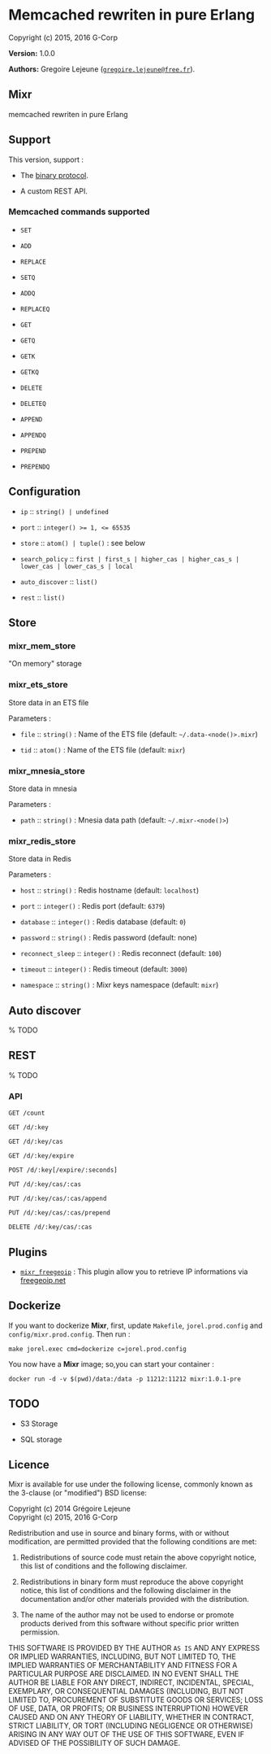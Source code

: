 

# Memcached rewriten in pure Erlang #

Copyright (c) 2015, 2016 G-Corp

__Version:__ 1.0.0

__Authors:__ Gregoire Lejeune ([`gregoire.lejeune@free.fr`](mailto:gregoire.lejeune@free.fr)).



## Mixr ##

memcached rewriten in pure Erlang


## Support ##

This version, support :

* The [binary protocol](https://code.google.com/p/memcached/wiki/BinaryProtocolRevamped).

* A custom REST API.



### Memcached commands supported ###

* `SET`

* `ADD`

* `REPLACE`

* `SETQ`

* `ADDQ`

* `REPLACEQ`

* `GET`

* `GETQ`

* `GETK`

* `GETKQ`

* `DELETE`

* `DELETEQ`

* `APPEND`

* `APPENDQ`

* `PREPEND`

* `PREPENDQ`



## Configuration ##

* `ip` :: `string() | undefined`

* `port` :: `integer() >= 1, <= 65535`

* `store` :: `atom() | tuple()` : see below

* `search_policy` :: `first | first_s | higher_cas | higher_cas_s | lower_cas | lower_cas_s | local`

* `auto_discover` :: `list()`

* `rest` :: `list()`



## Store ##


### mixr_mem_store ###

"On memory" storage


### mixr_ets_store ###

Store data in an ETS file

Parameters :

* `file` :: `string()` : Name of the ETS file (default: `~/.data-<node()>.mixr`)

* `tid` :: `atom()` : Name of the ETS file (default: `mixr`)



### mixr_mnesia_store ###

Store data in mnesia

Parameters :

* `path` :: `string()` : Mnesia data path (default: `~/.mixr-<node()>`)



### mixr_redis_store ###

Store data in Redis

Parameters :

* `host` :: `string()` : Redis hostname (default: `localhost`)

* `port` :: `integer()` : Redis port (default: `6379`)

* `database` :: `integer()` : Redis database (default: `0`)

* `password` :: `string()` : Redis password (default: none)

* `reconnect_sleep` :: `integer()` : Redis reconnect (default: `100`)

* `timeout` :: `integer()` : Redis timeout (default: `3000`)

* `namespace` :: `string()` : Mixr keys namespace (default: `mixr`)



## Auto discover ##

% TODO


## REST ##

% TODO


### API ###

`GET /count`

`GET /d/:key`

`GET /d/:key/cas`

`GET /d/:key/expire`

`POST /d/:key[/expire/:seconds]`

`PUT /d/:key/cas/:cas`

`PUT /d/:key/cas/:cas/append`

`PUT /d/:key/cas/:cas/prepend`

`DELETE /d/:key/cas/:cas`


## Plugins ##

* [`mixr_freegeoip`](https://github.com/emedia-project/mixr_freegeoip) : This plugin allow you to retrieve IP informations via [freegeoip.net](http://freegeoip.net)



## Dockerize ##

If you want to dockerize __Mixr__, first, update `Makefile`, `jorel.prod.config` and `config/mixr.prod.config`. Then run :

```
make jorel.exec cmd=dockerize c=jorel.prod.config
```

You now have a __Mixr__ image; so,you can start your container :

```
docker run -d -v $(pwd)/data:/data -p 11212:11212 mixr:1.0.1-pre
```


## TODO ##

* S3 Storage

* SQL storage



## Licence ##

Mixr is available for use under the following license, commonly known as the 3-clause (or "modified") BSD license:

Copyright (c) 2014 Grégoire Lejeune<br />
Copyright (c) 2015, 2016 G-Corp

Redistribution and use in source and binary forms, with or without modification, are permitted provided that the following conditions are met:

1. Redistributions of source code must retain the above copyright notice, this list of conditions and the following disclaimer.

1. Redistributions in binary form must reproduce the above copyright notice, this list of conditions and the following disclaimer in the documentation and/or other materials provided with the distribution.

1. The name of the author may not be used to endorse or promote products derived from this software without specific prior written permission.


THIS SOFTWARE IS PROVIDED BY THE AUTHOR `AS IS` AND ANY EXPRESS OR IMPLIED WARRANTIES, INCLUDING, BUT NOT LIMITED TO, THE IMPLIED WARRANTIES OF MERCHANTABILITY AND FITNESS FOR A PARTICULAR PURPOSE ARE DISCLAIMED. IN NO EVENT SHALL THE AUTHOR BE LIABLE FOR ANY DIRECT, INDIRECT, INCIDENTAL, SPECIAL, EXEMPLARY, OR CONSEQUENTIAL DAMAGES (INCLUDING, BUT NOT LIMITED TO, PROCUREMENT OF SUBSTITUTE GOODS OR SERVICES; LOSS OF USE, DATA, OR PROFITS; OR BUSINESS INTERRUPTION) HOWEVER CAUSED AND ON ANY THEORY OF LIABILITY, WHETHER IN CONTRACT, STRICT LIABILITY, OR TORT (INCLUDING NEGLIGENCE OR OTHERWISE) ARISING IN ANY WAY OUT OF THE USE OF THIS SOFTWARE, EVEN IF ADVISED OF THE POSSIBILITY OF SUCH DAMAGE.

